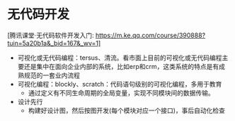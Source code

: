 # 无代码开发
[腾讯课堂·无代码软件开发入门: https://m.ke.qq.com/course/390888?tuin=5a20b1a&_bid=167&_wv=1]
* 可视化或无代码编程：tersus、清流。看市面上目前的可视化或无代码编程主要还是集中在面向企业内部的系统，比如erp和crm，这类系统的特点是有成熟规范的一套业内流程
* 可视化编程：blockly、scratch：代码语句级别的可视化编程，多用于教育
  * 通过定义有不同生命周期的全局变量，实现不同模块间的数据传输。
* 设计先行
  * 构建好设计图，然后按图开发(每个模块对应一个接口)，事后自动化检查
